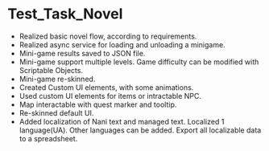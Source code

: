 # Test_Task_Novel
* Realized basic novel flow, according to requirements.
* Realized async service for loading and unloading a minigame.
* Mini-game results saved to JSON file.
* Mini-game support multiple levels. Game difficulty can be modified with Scriptable  Objects.
* Mini-game re-skinned.
* Created Custom UI elements, with some animations.
* Used custom UI elements for items or intractable NPC.
* Map interactable with quest marker and tooltip.
* Re-skinned default UI.
* Added localization of Nani text and managed text. Localized 1 language(UA). Other languages can be added. Export all localizable data to a spreadsheet.
